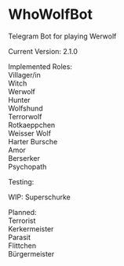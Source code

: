 # WhoWolfBot
Telegram Bot for playing Werwolf

Current Version: 2.1.0

Implemented Roles:\
Villager/in\
Witch\
Werwolf\
Hunter\
Wolfshund\
Terrorwolf\
Rotkaeppchen\
Weisser Wolf\
Harter Bursche\
Amor\
Berserker\
Psychopath

Testing:

WIP:
Superschurke

Planned:\
Terrorist\
Kerkermeister\
Parasit\
Flittchen\
Bürgermeister